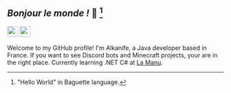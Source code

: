 ## *Bonjour le monde !* 🥖 [^1]

<a href="https://www.twitter.com/alkanife"><img src="https://img.shields.io/badge/@alkanife-%231DA1F2.svg?&style=for-the-badge&logo=twitter&logoColor=white" height=25></a>
<a href="mailto:alkanife@gmail.com"><img src="https://img.shields.io/badge/alkanife@gmail.com-red.svg?&style=for-the-badge&logo=gmail&logoColor=white" height=25></a>


Welcome to my GitHub profile! I'm Alkanife, a Java developer based in France. If you want to see Discord bots and Minecraft projects, your are in the right place. Currently learning .NET C# at [La Manu](https://lamanu.fr/).

[^1]: "Hello World" in Baguette language.
